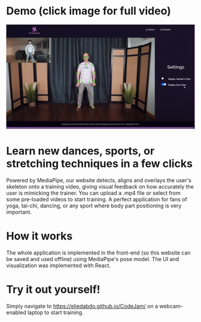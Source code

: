 # Demo (click image for full video)
[![IMAGE ALT TEXT HERE](https://github.com/elieDabdo/CodeJam/blob/main/src/assets/iii.png)](https://www.youtube.com/watch?v=1y-ay74SZjs&ab_channel=TeamAUV)

# Learn new dances, sports, or stretching techniques in a few clicks
Powered by MediaPipe, our website detects, aligns and overlays the user's skeleton onto a training video, giving visual feedback on how accurately the user is mimicking the trainer. You can upload a .mp4 file or select from some pre-loaded videos to start training. A perfect application for fans of yoga, tai-chi, dancing, or any sport where body part positioning is very important.

# How it works
The whole application is implemented in the front-end (so this website can be saved and used offline) using MediaPipe's pose model. The UI and visualization was implemented with React.

# Try it out yourself!
Simply navigate to https://eliedabdo.github.io/CodeJam/ on a webcam-enabled laptop to start training.
